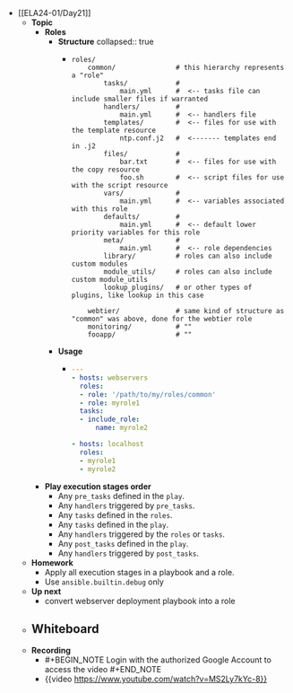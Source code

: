 - [[ELA24-01/Day21]]
	- **Topic**
		- **Roles**
			- **Structure**
			  collapsed:: true
				- ```
				  roles/
				      common/               # this hierarchy represents a "role"
				          tasks/            #
				              main.yml      #  <-- tasks file can include smaller files if warranted
				          handlers/         #
				              main.yml      #  <-- handlers file
				          templates/        #  <-- files for use with the template resource
				              ntp.conf.j2   #  <------- templates end in .j2
				          files/            #
				              bar.txt       #  <-- files for use with the copy resource
				              foo.sh        #  <-- script files for use with the script resource
				          vars/             #
				              main.yml      #  <-- variables associated with this role
				          defaults/         #
				              main.yml      #  <-- default lower priority variables for this role
				          meta/             #
				              main.yml      #  <-- role dependencies
				          library/          # roles can also include custom modules
				          module_utils/     # roles can also include custom module_utils
				          lookup_plugins/   # or other types of plugins, like lookup in this case
				  
				      webtier/              # same kind of structure as "common" was above, done for the webtier role
				      monitoring/           # ""
				      fooapp/               # ""
				  ```
			- **Usage**
				- ```yaml
				  ---
				  - hosts: webservers
				    roles:
				    - role: '/path/to/my/roles/common'
				    - role: myrole1
				    tasks:
				    - include_role:
				        name: myrole2
				  
				  - hosts: localhost
				    roles:
				    - myrole1
				    - myrole2
				  ```
		- **Play execution stages order**
			- Any `pre_tasks` defined in the `play`.
			- Any `handlers` triggered by `pre_tasks`.
			- Any `tasks` defined in the `roles`.
			- Any `tasks` defined in the `play`.
			- Any `handlers` triggered by the `roles` or `tasks`.
			- Any `post_tasks` defined in the `play`.
			- Any `handlers` triggered by `post_tasks`.
	- **Homework**
		- Apply all execution stages in a playbook and a role.
		- Use `ansible.builtin.debug` only
	- **Up next**
		- convert webserver deployment playbook into a role
	- **Whiteboard**
		-
	- **Recording**
		- #+BEGIN_NOTE
		  Login with the authorized Google Account to access the video
		  #+END_NOTE
		- {{video https://www.youtube.com/watch?v=MS2Ly7kYc-8}}
